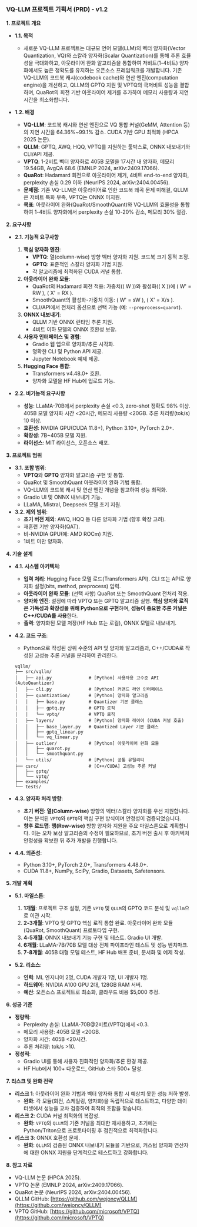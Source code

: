 ### **VQ-LLM 프로젝트 기획서 (PRD) - v1.2**

**1. 프로젝트 개요**

*   **1.1. 목적**
    *   새로운 VQ-LLM 프로젝트는 대규모 언어 모델(LLM)의 벡터 양자화(Vector Quantization, VQ)와 스칼라 양자화(Scalar Quantization)를 통해 추론 효율성을 극대화하고, 아웃라이어 완화 알고리즘을 통합하여 저비트(1-4비트) 양자화에서도 높은 정확도를 유지하는 오픈소스 프레임워크를 개발합니다. 기존 VQ-LLM의 코드북 캐시(codebook cache)와 연산 엔진(computation engine)을 개선하고, QLLM의 GPTQ 지원 및 VPTQ의 극저비트 성능을 결합하며, QuaRot의 회전 기반 아웃라이어 제거를 추가하여 메모리 사용량과 지연 시간을 최소화합니다.

*   **1.2. 배경**
    *   **VQ-LLM**: 코드북 캐시와 연산 엔진으로 VQ 통합 커널(GeMM, Attention 등)의 지연 시간을 64.36%~99.1% 감소. CUDA 기반 GPU 최적화 (HPCA 2025 논문).
    *   **QLLM**: GPTQ, AWQ, HQQ, VPTQ를 지원하는 툴박스로, ONNX 내보내기와 CLI/API 제공.
    *   **VPTQ**: 1-2비트 벡터 양자화로 405B 모델을 17시간 내 양자화, 메모리 19.54GB, AvgQA 68.6 (EMNLP 2024, arXiv:2409.17066).
    *   **QuaRot**: Hadamard 회전으로 아웃라이어 제거, 4비트 end-to-end 양자화, perplexity 손실 0.29 이하 (NeurIPS 2024, arXiv:2404.00456).
    *   **문제점**: 기존 VQ-LLM은 아웃라이어로 인한 코드북 왜곡 문제 미해결, QLLM은 저비트 특화 부족, VPTQ는 ONNX 미지원.
    *   **목표**: 아웃라이어 완화(QuaRot/SmoothQuant)와 VQ-LLM의 효율성을 통합하여 1-4비트 양자화에서 perplexity 손실 10-20% 감소, 메모리 30% 절감.

**2. 요구사항**

*   **2.1. 기능적 요구사항**
    1.  **핵심 양자화 엔진**:
        *   **VPTQ**: 열(column-wise) 방향 벡터 양자화 지원. 코드북 크기 동적 조정.
        *   **GPTQ**: 표준적인 스칼라 양자화 기법 지원.
        *   각 알고리즘에 최적화된 CUDA 커널 통합.
    2.  **아웃라이어 완화 모듈**:
        *   QuaRot의 Hadamard 회전 적용: 가중치(\( W \))와 활성화(\( X \))에 \( W' = RW \), \( X' = RX \).
        *   SmoothQuant의 활성화-가중치 이동: \( W' = sW \), \( X' = X/s \).
        *   CLI/API에서 전처리 옵션으로 선택 가능 (예: `--preprocess=quarot`).
    3.  **ONNX 내보내기**:
        *   QLLM 기반 ONNX 런타임 추론 지원.
        *   4비트 이하 모델의 ONNX 호환성 보장.
    4.  **사용자 인터페이스 및 경험**:
        *   Gradio 웹 앱으로 양자화/추론 시각화.
        *   명확한 CLI 및 Python API 제공.
        *   Jupyter Notebook 예제 제공.
    5.  **Hugging Face 통합**:
        *   Transformers v4.48.0+ 호환.
        *   양자화 모델을 HF Hub에 업로드 가능.

*   **2.2. 비기능적 요구사항**
    *   **성능**: LLaMA-70B에서 perplexity 손실 <0.3, zero-shot 정확도 98% 이상. 405B 모델 양자화 시간 <20시간, 메모리 사용량 <20GB. 추론 처리량(tok/s) 10 이상.
    *   **호환성**: NVIDIA GPU(CUDA 11.8+), Python 3.10+, PyTorch 2.0+.
    *   **확장성**: 7B~405B 모델 지원.
    *   **라이선스**: MIT 라이선스, 오픈소스 배포.

**3. 프로젝트 범위**

*   **3.1. 포함 범위**:
    *   **VPTQ**와 **GPTQ** 양자화 알고리즘 구현 및 통합.
    *   QuaRot 및 SmoothQuant 아웃라이어 완화 기법 통합.
    *   VQ-LLM의 코드북 캐시 및 연산 엔진 개념을 참고하여 성능 최적화.
    *   Gradio UI 및 ONNX 내보내기 기능.
    *   LLaMA, Mistral, Deepseek 모델 초기 지원.
*   **3.2. 제외 범위**:
    *   **초기 버전 제외**: AWQ, HQQ 등 다른 양자화 기법 (향후 확장 고려).
    *   재훈련 기반 양자화(QAT).
    *   비-NVIDIA GPU(예: AMD ROCm) 지원.
    *   1비트 미만 양자화.

**4. 기술 설계**

*   **4.1. 시스템 아키텍처**:
    *   **입력 처리**: Hugging Face 모델 로드(Transformers API). CLI 또는 API로 양자화 설정(bits, method, preprocess) 입력.
    *   **아웃라이어 완화 모듈**: (선택 사항) QuaRot 또는 SmoothQuant 전처리 적용.
    *   **양자화 엔진**: 설정에 따라 VPTQ 또는 GPTQ 알고리즘 실행. **핵심 양자화 로직은 가독성과 확장성을 위해 Python으로 구현**하며, **성능이 중요한 추론 커널은 C++/CUDA를 사용**한다.
    *   **출력**: 양자화된 모델 저장(HF Hub 또는 로컬), ONNX 모델로 내보내기.

*   **4.2. 코드 구조**:
    *   Python으로 작성된 상위 수준의 API 및 양자화 알고리즘과, C++/CUDA로 작성된 고성능 추론 커널을 분리하여 관리한다.
    ```
    vqllm/
    ├── src/vqllm/
    │   ├── api.py              # [Python] 사용자용 고수준 API (AutoQuantizer)
    │   ├── cli.py              # [Python] 커맨드 라인 인터페이스
    │   ├── quantization/       # [Python] 양자화 알고리즘
    │   │   ├── base.py         # Quantizer 기본 클래스
    │   │   ├── gptq.py         # GPTQ 로직
    │   │   └── vptq/           # VPTQ 로직
    │   ├── layers/             # [Python] 양자화 레이어 (CUDA 커널 호출)
    │   │   ├── base_layer.py   # Quantized Layer 기본 클래스
    │   │   ├── gptq_linear.py
    │   │   └── vq_linear.py
    │   ├── outlier/            # [Python] 아웃라이어 완화 모듈
    │   │   ├── quarot.py
    │   │   └── smoothquant.py
    │   └── utils/              # [Python] 공통 유틸리티
    ├── csrc/                   # [C++/CUDA] 고성능 추론 커널
    │   ├── gptq/
    │   └── vptq/
    ├── examples/
    └── tests/
    ```

*   **4.3. 양자화 처리 방향**:
    *   **초기 버전**: **열(Column-wise)** 방향의 벡터/스칼라 양자화를 우선 지원합니다. 이는 분석된 `VPTQ`와 `GPTQ`의 핵심 구현 방식이며 안정성이 검증되었습니다.
    *   **향후 로드맵**: **행(Row-wise)** 방향 양자화 지원을 주요 마일스톤으로 계획합니다. 이는 오차 보상 알고리즘의 수정이 필요하므로, 초기 버전 출시 후 아키텍처 안정성을 확보한 뒤 추가 개발을 진행합니다.

*   **4.4. 의존성**:
    *   Python 3.10+, PyTorch 2.0+, Transformers 4.48.0+.
    *   CUDA 11.8+, NumPy, SciPy, Gradio, Datasets, Safetensors.

**5. 개발 계획**

*   **5.1. 마일스톤**:
    1.  **1개월**: 프로젝트 구조 설정, 기존 `VPTQ` 및 `QLLM`의 GPTQ 코드 분석 및 `vqllm`으로 이관 시작.
    2.  **2-3개월**: VPTQ 및 GPTQ 핵심 로직 통합 완료. 아웃라이어 완화 모듈(QuaRot, SmoothQuant) 프로토타입 구현.
    3.  **4-5개월**: ONNX 내보내기 기능 구현 및 테스트. Gradio UI 개발.
    4.  **6개월**: LLaMA-7B/70B 모델 대상 전체 파이프라인 테스트 및 성능 벤치마크.
    5.  **7-8개월**: 405B 대형 모델 테스트, HF Hub 배포 준비, 문서화 및 예제 작성.

*   **5.2. 리소스**:
    *   **인력**: ML 엔지니어 2명, CUDA 개발자 1명, UI 개발자 1명.
    *   **하드웨어**: NVIDIA A100 GPU 2대, 128GB RAM 서버.
    *   **예산**: 오픈소스 프로젝트로 최소화, 클라우드 비용 $5,000 추정.

**6. 성공 기준**

*   **정량적**:
    *   Perplexity 손실: LLaMA-70B@2비트(VPTQ)에서 <0.3.
    *   메모리 사용량: 405B 모델 <20GB.
    *   양자화 시간: 405B <20시간.
    *   추론 처리량: tok/s >10.
*   **정성적**:
    *   Gradio UI를 통해 사용자 친화적인 양자화/추론 환경 제공.
    *   HF Hub에서 100+ 다운로드, GitHub 스타 500+ 달성.

**7. 리스크 및 완화 전략**

*   **리스크 1**: 아웃라이어 완화 기법과 벡터 양자화 통합 시 예상치 못한 성능 저하 발생.
    *   **완화**: 각 모듈(회전, 스케일링, 양자화)을 독립적으로 테스트하고, 다양한 데이터셋에서 성능을 교차 검증하여 최적의 조합을 찾습니다.
*   **리스크 2**: CUDA 커널 최적화의 복잡성.
    *   **완화**: `VPTQ`와 `QLLM`의 기존 커널을 최대한 재사용하고, 초기에는 Python/Triton으로 프로토타이핑 후 점진적으로 최적화합니다.
*   **리스크 3**: ONNX 호환성 문제.
    *   **완화**: `QLLM`의 검증된 ONNX 내보내기 모듈을 기반으로, 커스텀 양자화 연산자에 대한 ONNX 지원을 단계적으로 테스트하고 강화합니다.

**8. 참고 자료**

*   VQ-LLM 논문 (HPCA 2025).
*   VPTQ 논문 (EMNLP 2024, arXiv:2409.17066).
*   QuaRot 논문 (NeurIPS 2024, arXiv:2404.00456).
*   QLLM GitHub: [https://github.com/wejoncy/QLLM](https://github.com/wejoncy/QLLM)
*   VPTQ GitHub: [https://github.com/microsoft/VPTQ](https://github.com/microsoft/VPTQ)